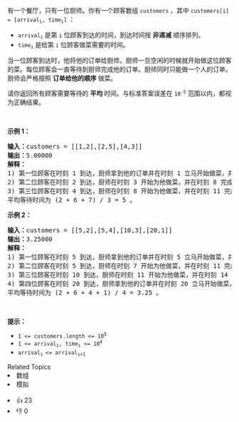 <p>有一个餐厅，只有一位厨师。你有一个顾客数组&nbsp;<code>customers</code>&nbsp;，其中&nbsp;<code>customers[i] = [arrival<sub>i</sub>, time<sub>i</sub>]</code>&nbsp;：</p>

<ul> 
 <li><code>arrival<sub>i</sub></code>&nbsp;是第&nbsp;<code>i</code>&nbsp;位顾客到达的时间，到达时间按 <strong>非递减</strong> 顺序排列。</li> 
 <li><code>time<sub>i</sub></code>&nbsp;是给第 <code>i</code>&nbsp;位顾客做菜需要的时间。</li> 
</ul>

<p>当一位顾客到达时，他将他的订单给厨师，厨师一旦空闲的时候就开始做这位顾客的菜。每位顾客会一直等待到厨师完成他的订单。厨师同时只能做一个人的订单。厨师会严格按照 <strong>订单给他的顺序</strong>&nbsp;做菜。</p>

<p>请你返回所有顾客需要等待的 <strong>平均&nbsp;</strong>时间。与标准答案误差在&nbsp;<code>10<sup>-5</sup></code>&nbsp;范围以内，都视为正确结果。</p>

<p>&nbsp;</p>

<p><strong>示例 1：</strong></p>

<pre>
<b>输入：</b>customers = [[1,2],[2,5],[4,3]]
<b>输出：</b>5.00000
<strong>解释：
</strong>1) 第一位顾客在时刻 1 到达，厨师拿到他的订单并在时刻 1 立马开始做菜，并在时刻 3 完成，第一位顾客等待时间为 3 - 1 = 2 。
2) 第二位顾客在时刻 2 到达，厨师在时刻 3 开始为他做菜，并在时刻 8 完成，第二位顾客等待时间为 8 - 2 = 6 。
3) 第三位顾客在时刻 4 到达，厨师在时刻 8 开始为他做菜，并在时刻 11 完成，第三位顾客等待时间为 11 - 4 = 7 。
平均等待时间为 (2 + 6 + 7) / 3 = 5 。
</pre>

<p><strong>示例 2：</strong></p>

<pre>
<b>输入：</b>customers = [[5,2],[5,4],[10,3],[20,1]]
<b>输出：</b>3.25000
<strong>解释：
</strong>1) 第一位顾客在时刻 5 到达，厨师拿到他的订单并在时刻 5 立马开始做菜，并在时刻 7 完成，第一位顾客等待时间为 7 - 5 = 2 。
2) 第二位顾客在时刻 5 到达，厨师在时刻 7 开始为他做菜，并在时刻 11 完成，第二位顾客等待时间为 11 - 5 = 6 。
3) 第三位顾客在时刻 10 到达，厨师在时刻 11 开始为他做菜，并在时刻 14 完成，第三位顾客等待时间为 14 - 10 = 4 。
4) 第四位顾客在时刻 20 到达，厨师拿到他的订单并在时刻 20 立马开始做菜，并在时刻 21 完成，第四位顾客等待时间为 21 - 20 = 1 。
平均等待时间为 (2 + 6 + 4 + 1) / 4 = 3.25 。
</pre>

<p>&nbsp;</p>

<p><strong>提示：</strong></p>

<ul> 
 <li><code>1 &lt;= customers.length &lt;= 10<sup>5</sup></code></li> 
 <li><code>1 &lt;= arrival<sub>i</sub>, time<sub>i</sub> &lt;= 10<sup>4</sup></code></li> 
 <li><code>arrival<sub>i&nbsp;</sub>&lt;= arrival<sub>i+1</sub></code></li> 
</ul>

<div><div>Related Topics</div><div><li>数组</li><li>模拟</li></div></div><br><div><li>👍 23</li><li>👎 0</li></div>